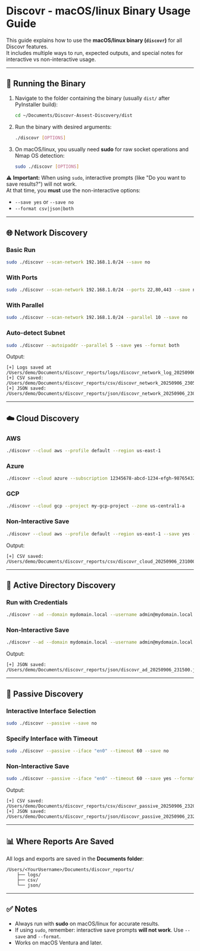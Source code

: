 # Discovr - macOS/linux Binary Usage Guide

This guide explains how to use the **macOS/linux binary (`discovr`)** for all Discovr features.  
It includes multiple ways to run, expected outputs, and special notes for interactive vs non-interactive usage.  

---

## 🔹 Running the Binary
1. Navigate to the folder containing the binary (usually `dist/` after PyInstaller build):
   ```bash
   cd ~/Documents/Discovr-Assest-Discovery/dist
   ```

2. Run the binary with desired arguments:
   ```bash
   ./discovr [OPTIONS]
   ```

3. On macOS/linux, you usually need **sudo** for raw socket operations and Nmap OS detection:
   ```bash
   sudo ./discovr [OPTIONS]
   ```

⚠️ **Important:** When using `sudo`, interactive prompts (like "Do you want to save results?") will not work.  
At that time, you **must** use the non-interactive options:  
- `--save yes` or `--save no`  
- `--format csv|json|both`  

---

## 🌐 Network Discovery

### Basic Run
```bash
sudo ./discovr --scan-network 192.168.1.0/24 --save no
```

### With Ports
```bash
sudo ./discovr --scan-network 192.168.1.0/24 --ports 22,80,443 --save no
```

### With Parallel
```bash
sudo ./discovr --scan-network 192.168.1.0/24 --parallel 10 --save no
```

### Auto-detect Subnet
```bash
sudo ./discovr --autoipaddr --parallel 5 --save yes --format both
```

Output:
```text
[+] Logs saved at /Users/demo/Documents/discovr_reports/logs/discovr_network_log_20250906_230500.log
[+] CSV saved: /Users/demo/Documents/discovr_reports/csv/discovr_network_20250906_230500.csv
[+] JSON saved: /Users/demo/Documents/discovr_reports/json/discovr_network_20250906_230500.json
```

---

## ☁️ Cloud Discovery

### AWS
```bash
./discovr --cloud aws --profile default --region us-east-1
```

### Azure
```bash
./discovr --cloud azure --subscription 12345678-abcd-1234-efgh-9876543210ab
```

### GCP
```bash
./discovr --cloud gcp --project my-gcp-project --zone us-central1-a
```

### Non-Interactive Save
```bash
./discovr --cloud aws --profile default --region us-east-1 --save yes --format csv
```
Output:
```text
[+] CSV saved: /Users/demo/Documents/discovr_reports/csv/discovr_cloud_20250906_231000.csv
```

---

## 🏢 Active Directory Discovery

### Run with Credentials
```bash
./discovr --ad --domain mydomain.local --username admin@mydomain.local --password "Secret123"
```

### Non-Interactive Save
```bash
./discovr --ad --domain mydomain.local --username admin@mydomain.local --password "Secret123" --save yes --format json
```
Output:
```text
[+] JSON saved: /Users/demo/Documents/discovr_reports/json/discovr_ad_20250906_231500.json
```

---

## 📡 Passive Discovery

### Interactive Interface Selection
```bash
sudo ./discovr --passive --save no
```

### Specify Interface with Timeout
```bash
sudo ./discovr --passive --iface "en0" --timeout 60 --save no
```

### Non-Interactive Save
```bash
sudo ./discovr --passive --iface "en0" --timeout 60 --save yes --format both
```
Output:
```text
[+] CSV saved: /Users/demo/Documents/discovr_reports/csv/discovr_passive_20250906_232000.csv
[+] JSON saved: /Users/demo/Documents/discovr_reports/json/discovr_passive_20250906_232000.json
```

---

## 📊 Where Reports Are Saved
All logs and exports are saved in the **Documents folder**:
```
/Users/<YourUsername>/Documents/discovr_reports/
    ├── logs/
    ├── csv/
    └── json/
```

---

## ✅ Notes
- Always run with **sudo** on macOS/linux for accurate results.  
- If using `sudo`, remember: interactive save prompts **will not work**. Use `--save` and `--format`.  
- Works on macOS Ventura and later.  
